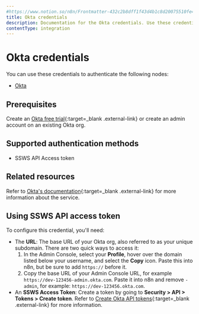 ```yaml
---
#https://www.notion.so/n8n/Frontmatter-432c2b8dff1f43d4b1c8d20075510fe4
title: Okta credentials
description: Documentation for the Okta credentials. Use these credentials to authenticate Okta in n8n, a workflow automation platform.
contentType: integration
---
```


# Okta credentials

You can use these credentials to authenticate the following nodes:

- [Okta](/integrations/builtin/app-nodes/n8n-nodes-base.okta/)

## Prerequisites

Create an [Okta free trial](https://www.okta.com/free-trial/){:target=_blank .external-link} or create an admin account on an existing Okta org.

## Supported authentication methods

- SSWS API Access token

## Related resources

Refer to [Okta's documentation](https://developer.okta.com/docs/reference/){:target=_blank .external-link} for more information about the service.

## Using SSWS API access token

To configure this credential, you'll need:

- The **URL**: The base URL of your Okta org, also referred to as your unique subdomain. There are two quick ways to access it:
    1. In the Admin Console, select your **Profile**, hover over the domain listed below your username, and select the **Copy** icon. Paste this into n8n, but be sure to add `https://` before it.
    2. Copy the base URL of your Admin Console URL, for example `https://dev-123456-admin.okta.com`. Paste it into n8n and remove `-admin`, for example: `https://dev-123456.okta.com`.
- An **SSWS Access Token**: Create a token by going to **Security > API > Tokens > Create token**. Refer to [Create Okta API tokens](https://help.okta.com/en-us/content/topics/security/api.htm?cshid=ext-create-api-token#create-okta-api-token){:target=_blank .external-link} for more information.